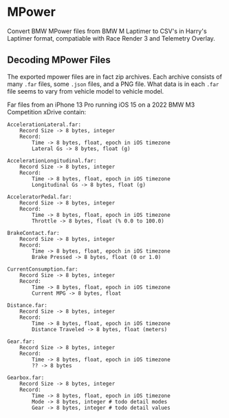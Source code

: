 # MPower

Convert BMW MPower files from BMW M Laptimer to CSV's in Harry's Laptimer format, compatiable with Race Render 3 and Telemetry Overlay.

## Decoding MPower Files

The exported mpower files are in fact zip archives. Each archive consists of many `.far` files, some `.json` files, and a PNG file. What data is in each `.far` file seems to vary from vehicle model to vehicle model.

Far files from an iPhone 13 Pro running iOS 15 on a 2022 BMW M3 Competition xDrive contain:

    AccelerationLateral.far:
        Record Size -> 8 bytes, integer
        Record:
            Time -> 8 bytes, float, epoch in iOS timezone
            Lateral Gs -> 8 bytes, float (g)

    AccelerationLongitudinal.far:
        Record Size -> 8 bytes, integer
        Record:
            Time -> 8 bytes, float, epoch in iOS timezone
            Longitudinal Gs -> 8 bytes, float (g)

    AcceleratorPedal.far:
        Record Size -> 8 bytes, integer
        Record:
            Time -> 8 bytes, float, epoch in iOS timezone
            Throttle -> 8 bytes, float (% 0.0 to 100.0)

    BrakeContact.far:
        Record Size -> 8 bytes, integer
        Record:
            Time -> 8 bytes, float, epoch in iOS timezone
            Brake Pressed -> 8 bytes, float (0 or 1.0)

    CurrentConsumption.far:
        Record Size -> 8 bytes, integer
        Record:
            Time -> 8 bytes, float, epoch in iOS timezone
            Current MPG -> 8 bytes, float

    Distance.far:
        Record Size -> 8 bytes, integer
        Record:
            Time -> 8 bytes, float, epoch in iOS timezone
            Distance Traveled -> 8 bytes, float (meters)

    Gear.far:
        Record Size -> 8 bytes, integer
        Record:
            Time -> 8 bytes, float, epoch in iOS timezone
            ?? -> 8 bytes

    Gearbox.far:
        Record Size -> 8 bytes, integer
        Record:
            Time -> 8 bytes, float, epoch in iOS timezone
            Mode -> 8 bytes, integer # todo detail modes
            Gear -> 8 bytes, integer # todo detail values
